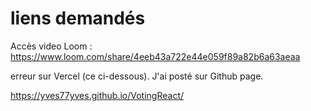 # liens demandés 

Accès video Loom : https://www.loom.com/share/4eeb43a722e44e059f89a82b6a63aeaa


erreur sur Vercel (ce ci-dessous). J'ai posté sur Github page.

https://yves77yves.github.io/VotingReact/
